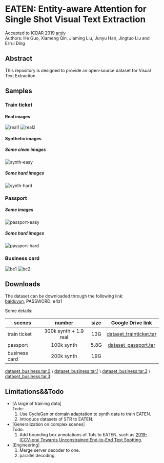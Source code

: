 # EATEN: Entity-aware Attention for Single Shot Visual Text Extraction     
Accepted to ICDAR 2019 [arxiv](https://arxiv.org/abs/1909.09380#)      
Authors: He Guo, Xiameng Qin, Jiaming Liu, Junyu Han, Jingtuo Liu and Errui Ding     

## Abstract
This repository is designed to provide an open-source dataset for Visual Text Extraction.

## Samples
### Train ticket
#### Real images 
![real1](./figures/real1.jpg)
![real2](./figures/real2.jpg)

#### Synthetic images 
##### Some clean images
![synth-easy](./figures/synth-easy.png)
##### Some hard images
![synth-hard](./figures/synth-hard.png)

### Passport
##### Some images
![passport-easy](./figures/passport-easy.png)
##### Some hard images
![passport-hard](./figures/passport-hard.png)

### Business card
![bc1](./figures/bc1.png)
![bc2](./figures/bc2.png)

## Downloads
The dataset can be downloaded through the following link:   
[baiduyun](https://pan.baidu.com/s/1HVMa_bpCeegticZVFOkJ5g), PASSWORD: e4z1 

Some details:         


|scenes| number | size| Google Drive link |
|-------------------|:-------------------:|:---------------------:|:---------------------:|
|train ticket | 300k synth + 1.9 real| 13G|[dataset_trainticket.tar](https://drive.google.com/open?id=1zxu44zSBtBw9CZjIIVPfK0h9YqHfQKID)|  
|passport | 100k synth |5.8G|[dataset_passport.tar](https://drive.google.com/open?id=11XhKsjqzZY6jBakkLDy8lywE3w37kPaC)|  
|business card | 200k synth| 19G|
[dataset_business.tar.0](https://drive.google.com/open?id=1irnwv8MqK9nCT_NqmnjHfQ8DlwdMwcBs) \\
[dataset_business.tar.1](https://drive.google.com/open?id=16Y26c5VCBYx_CD7Mz3UR6rCbVclq7sRP) \\
[dataset_business.tar.2](https://drive.google.com/open?id=1ilQC0cmLhW_N9sl6UbGQZHlk5p_H98Q4) \\
[dataset_business.tar.3](https://drive.google.com/open?id=1URl4V8Zxgpl0jifkjIDjy-gMa5g3Jtsj)|   
   


## Limitations&&Todo
  - [A large of training data]            
    Todo: 
    1. Use CycleGan or domain adaptation to synth data to train EATEN.
    2. Introduce datasets of STR to EATEN.
  - [Generalization on complex scenes]         
    Todo:
    1. Add bounding box annotations of ToIs to EATEN, such as [2019-ICCV-oral Towards Unconstrained End-to-End Text Spotting](http://openaccess.thecvf.com/content_ICCV_2019/papers/Qin_Towards_Unconstrained_End-to-End_Text_Spotting_ICCV_2019_paper.pdf).
  - [Engineering]         
    1. Merge server decoder to one.
    2. parallel decoding.
